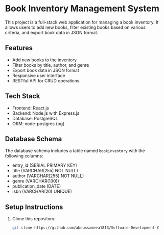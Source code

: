 # Book Inventory Management System

This project is a full-stack web application for managing a book inventory. It allows users to add new books, filter existing books based on various criteria, and export book data in JSON format.

## Features

- Add new books to the inventory
- Filter books by title, author, and genre
- Export book data in JSON format
- Responsive user interface
- RESTful API for CRUD operations

## Tech Stack

- Frontend: React.js
- Backend: Node.js with Express.js
- Database: PostgreSQL
- ORM: node-postgres (pg)

## Database Schema

The database schema includes a table named `bookinventory` with the following columns:
- entry_id (SERIAL PRIMARY KEY)
- title (VARCHAR(255) NOT NULL)
- author (VARCHAR(255) NOT NULL)
- genre (VARCHAR(100))
- publication_date (DATE)
- isbn (VARCHAR(20) UNIQUE)

## Setup Instructions

1. Clone this repository:
   ```bash
   git clone https://github.com/abdussameea1813/Software-Development-CHALLENGE-Abdussameea-Patel-

